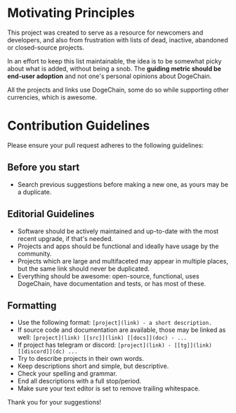 # Motivating Principles

This project was created to serve as a resource for newcomers and developers, and also from frustration with lists of dead, inactive, abandoned or closed-source projects.

In an effort to keep this list maintainable, the idea is to be somewhat picky about what is added,
without being a snob.  The **guiding metric should be end-user adoption** and not one's personal opinions about DogeChain. 

All the projects and links use DogeChain, some do so while supporting other currencies, which is awesome.

# Contribution Guidelines

Please ensure your pull request adheres to the following guidelines:

## Before you start

- Search previous suggestions before making a new one, as yours may be a duplicate.

## Editorial Guidelines

- Software should be actively maintained and up-to-date with the most recent upgrade, if that's needed.
- Projects and apps should be functional and ideally have usage by the community.
- Projects which are large and multifaceted may appear in multiple places, but the same link should never be duplicated.
- Everything should be awesome: open-source, functional, uses DogeChain, have documentation and tests, or has most of these.

## Formatting 

- Use the following format: `[project](link) - a short description.`
- If source code and documentation are available, those may be linked as well: `[project](link) [[src]](link) [[docs]](doc) - ...`
- If project has telegram or discord: `[project](link) - [[tg]](link) [[discord]](dc) ...`
- Try to describe projects in their own words.
- Keep descriptions short and simple, but descriptive.
- Check your spelling and grammar.
- End all descriptions with a full stop/period.
- Make sure your text editor is set to remove trailing whitespace. 

Thank you for your suggestions!
